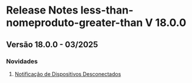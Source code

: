 # Release Notes less-than-nomeproduto-greater-than V 18.0.0

## **Versão 18.0.0 - 03/2025**


### **Novidades**

1. [Notificação de Dispositivos Desconectados](Notificação-De-Dispositivos-Desconectados.md)
